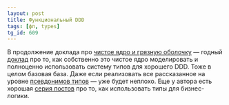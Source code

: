 ```yaml
---
layout: post
title: Функциональный DDD
tags: [фп, types]
tg_id: 609
---
```

В продолжение доклада про [чистое ядро и грязную оболочку](/2025/02/25/pure-core.html) — годный [доклад](https://www.youtube.com/watch?v=2JB1_e5wZmU&) про то, как собственно это чистое ядро моделировать и полноценно использовать систему типов для хорошего DDD. Тоже в целом базовая база. Даже если реализовать все рассказанное на уровне [псевдонимов типов](/2022/05/19/value-classes.html) — уже будет неплохо. Еще у автора есть хорошая [серия постов](https://fsharpforfunandprofit.com/series/designing-with-types/) про то, как использовать типы для бизнес-логики.

